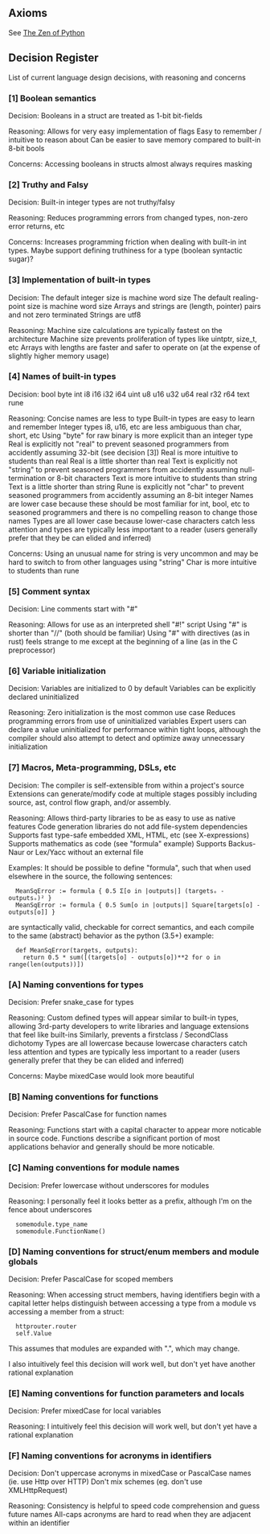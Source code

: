  Axioms
--------
See [The Zen of Python](https://www.python.org/dev/peps/pep-0020/)

 Decision Register
-------------------
List of current language design decisions, with reasoning and concerns

### [1] Boolean semantics
Decision:
  Booleans in a struct are treated as 1-bit bit-fields

Reasoning:
  Allows for very easy implementation of flags
  Easy to remember / intuitive to reason about
  Can be easier to save memory compared to built-in 8-bit bools

Concerns:
  Accessing booleans in structs almost always requires masking

### [2] Truthy and Falsy
Decision:
  Built-in integer types are not truthy/falsy

Reasoning:
  Reduces programming errors from changed types, non-zero error returns, etc

Concerns:
  Increases programming friction when dealing with built-in int types.
  Maybe support defining truthiness for a type (boolean syntactic sugar)?

### [3] Implementation of built-in types
Decision:
  The default integer size is machine word size
  The default realing-point size is machine word size
  Arrays and strings are (length, pointer) pairs and not zero terminated
  Strings are utf8

Reasoning:
  Machine size calculations are typically fastest on the architecture
  Machine size prevents proliferation of types like uintptr, size_t, etc
  Arrays with lengths are faster and safer to operate on (at the expense
  of slightly higher memory usage)

### [4] Names of built-in types
Decision:
  bool byte
  int  i8  i16 i32 i64
  uint u8  u16 u32 u64
  real r32 r64
  text rune

Reasoning:
  Concise names are less to type
  Built-in types are easy to learn and remember
  Integer types i8, u16, etc are less ambiguous than char, short, etc
  Using "byte" for raw binary is more explicit than an integer type
  Real is explicitly not "real" to prevent seasoned programmers from
  accidently assuming 32-bit (see decision [3])
  Real is more intuitive to students than real
  Real is a little shorter than real
  Text is explicitly not "string" to prevent seasoned programmers from
  accidently assuming null-termination or 8-bit characters
  Text is more intuitive to students than string
  Text is a little shorter than string
  Rune is explicitly not "char" to prevent seasoned programmers from
  accidently assuming an 8-bit integer
  Names are lower case because these should be most familiar
  for int, bool, etc to seasoned programmers and there is no
  compelling reason to change those names
  Types are all lower case because lower-case characters catch less
  attention and types are typically less important to a reader
  (users generally prefer that they be can elided and inferred)

Concerns:
  Using an unusual name for string is very uncommon and may be
  hard to switch to from other languages using "string"
  Char is more intuitive to students than rune

### [5] Comment syntax
Decision:
  Line comments start with "#"

Reasoning:
  Allows for use as an interpreted shell "#!" script
  Using "#" is shorter than "//" (both should be familiar)
  Using "#" with directives (as in rust) feels strange to
  me except at the beginning of a line (as in the C preprocessor)

### [6] Variable initialization
Decision:
  Variables are initialized to 0 by default
  Variables can be explicitly declared uninitialized

Reasoning:
  Zero initialization is the most common use case
  Reduces programming errors from use of uninitialized variables
  Expert users can declare a value uninitialized for performance
  within tight loops, although the compiler should also attempt
  to detect and optimize away unnecessary initialization

### [7] Macros, Meta-programming, DSLs, etc
Decision:
  The compiler is self-extensible from within a project's source
  Extensions can generate/modify code at multiple stages possibly
  including source, ast, control flow graph, and/or assembly.

Reasoning:
  Allows third-party libraries to be as easy to use as native features
  Code generation libraries do not add file-system dependencies
  Supports fast type-safe embedded XML, HTML, etc (see X-expressions)
  Supports mathematics as code (see "formula" example)
  Supports Backus-Naur or Lex/Yacc without an external file

Examples:
  It should be possible to define "formula", such that when used
  elsewhere in the source, the following sentences:

      MeanSqError := formula { 0.5 Σ[o in |outputs|] (targetsₒ - outputsₒ)² }
      MeanSqError := formula { 0.5 Sum[o in |outputs|] Square[targets[o] - outputs[o]] }

  are syntactically valid, checkable for correct semantics, and each
  compile to the same (abstract) behavior as the python (3.5+) example:

      def MeanSqError(targets, outputs):
        return 0.5 * sum([(targets[o] - outputs[o])**2 for o in range(len(outputs))])

### [A] Naming conventions for types
Decision:
  Prefer snake_case for types

Reasoning:
  Custom defined types will appear similar to built-in
  types, allowing 3rd-party developers to write libraries
  and language extensions that feel like built-ins
  Similarly, prevents a firstclass / SecondClass dichotomy
  Types are all lowercase because lowercase characters catch less
  attention and types are typically less important to a reader
  (users generally prefer that they be can elided and inferred)

Concerns:
  Maybe mixedCase would look more beautiful

### [B] Naming conventions for functions
Decision:
  Prefer PascalCase for function names

Reasoning:
  Functions start with a capital character to appear more
  noticable in source code.  Functions describe a significant
  portion of most applications behavior and generally should
  be more noticable.

### [C] Naming conventions for module names
Decision:
  Prefer lowercase without underscores for modules

Reasoning:
  I personally feel it looks better as a prefix,
  although I'm on the fence about underscores

      somemodule.type_name
      somemodule.FunctionName()

### [D] Naming conventions for struct/enum members and module globals
Decision:
  Prefer PascalCase for scoped members

Reasoning:
  When accessing struct members, having identifiers begin with
  a capital letter helps distinguish between accessing a type
  from a module vs accessing a member from a struct:

      httprouter.router
      self.Value

  This assumes that modules are expanded with ".", which may change.

  I also intuitively feel this decision will work well, but don't yet have
  another rational explanation

### [E] Naming conventions for function parameters and locals
Decision:
  Prefer mixedCase for local variables

Reasoning:
  I intuitively feel this decision will work well, but don't yet have a rational explanation

### [F] Naming conventions for acronyms in identifiers
Decision:
  Don't uppercase acronyms in mixedCase or PascalCase names (ie. use Http over HTTP)
  Don't mix schemes (eg. don't use XMLHttpRequest)

Reasoning:
  Consistency is helpful to speed code comprehension and guess future names
  All-caps acronyms are hard to read when they are adjacent within an identifier
